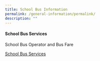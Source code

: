 ```yaml
---
title: School Bus Information
permalink: /general-information/permalink/
description: ""
---
```

#### School Bus Services

School Bus Operator and Bus Fare

[School Bus Services](/files/school%20bus%20info%202023.pdf)